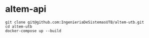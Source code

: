 # altem-api

    git clone git@github.com:IngenieriaDeSistemasUTB/altem-utb.git
    cd altem-utb
    docker-compose up --build